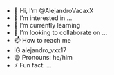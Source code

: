 - 👋 Hi, I’m @AlejandroVacaxX
- 👀 I’m interested in ...
- 🌱 I’m currently learning 
- 💞️ I’m looking to collaborate on ...
- 📫 How to reach me
-   IG alejandro_vxx17
- 😄 Pronouns: he/him
- ⚡ Fun fact: ...

<!---
AlejandroVacaxX/AlejandroVacaxX is a ✨ special ✨ repository because its `README.md` (this file) appears on your GitHub profile.
You can click the Preview link to take a look at your changes.
--->

